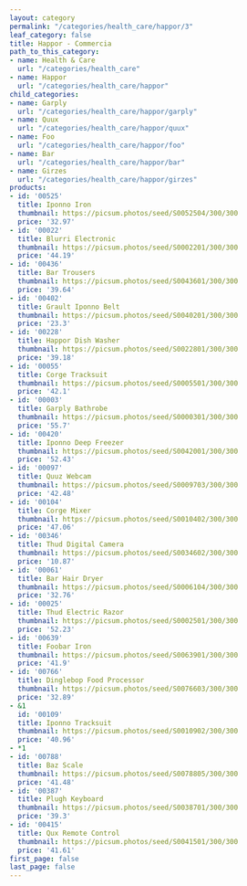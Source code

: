 ```yaml
---
layout: category
permalink: "/categories/health_care/happor/3"
leaf_category: false
title: Happor - Commercia
path_to_this_category:
- name: Health & Care
  url: "/categories/health_care"
- name: Happor
  url: "/categories/health_care/happor"
child_categories:
- name: Garply
  url: "/categories/health_care/happor/garply"
- name: Quux
  url: "/categories/health_care/happor/quux"
- name: Foo
  url: "/categories/health_care/happor/foo"
- name: Bar
  url: "/categories/health_care/happor/bar"
- name: Girzes
  url: "/categories/health_care/happor/girzes"
products:
- id: '00525'
  title: Iponno Iron
  thumbnail: https://picsum.photos/seed/S0052504/300/300
  price: '32.97'
- id: '00022'
  title: Blurri Electronic
  thumbnail: https://picsum.photos/seed/S0002201/300/300
  price: '44.19'
- id: '00436'
  title: Bar Trousers
  thumbnail: https://picsum.photos/seed/S0043601/300/300
  price: '39.64'
- id: '00402'
  title: Grault Iponno Belt
  thumbnail: https://picsum.photos/seed/S0040201/300/300
  price: '23.3'
- id: '00228'
  title: Happor Dish Washer
  thumbnail: https://picsum.photos/seed/S0022801/300/300
  price: '39.18'
- id: '00055'
  title: Corge Tracksuit
  thumbnail: https://picsum.photos/seed/S0005501/300/300
  price: '42.1'
- id: '00003'
  title: Garply Bathrobe
  thumbnail: https://picsum.photos/seed/S0000301/300/300
  price: '55.7'
- id: '00420'
  title: Iponno Deep Freezer
  thumbnail: https://picsum.photos/seed/S0042001/300/300
  price: '52.43'
- id: '00097'
  title: Quuz Webcam
  thumbnail: https://picsum.photos/seed/S0009703/300/300
  price: '42.48'
- id: '00104'
  title: Corge Mixer
  thumbnail: https://picsum.photos/seed/S0010402/300/300
  price: '47.06'
- id: '00346'
  title: Thud Digital Camera
  thumbnail: https://picsum.photos/seed/S0034602/300/300
  price: '10.87'
- id: '00061'
  title: Bar Hair Dryer
  thumbnail: https://picsum.photos/seed/S0006104/300/300
  price: '32.76'
- id: '00025'
  title: Thud Electric Razor
  thumbnail: https://picsum.photos/seed/S0002501/300/300
  price: '52.23'
- id: '00639'
  title: Foobar Iron
  thumbnail: https://picsum.photos/seed/S0063901/300/300
  price: '41.9'
- id: '00766'
  title: Dinglebop Food Processor
  thumbnail: https://picsum.photos/seed/S0076603/300/300
  price: '32.89'
- &1
  id: '00109'
  title: Iponno Tracksuit
  thumbnail: https://picsum.photos/seed/S0010902/300/300
  price: '40.96'
- *1
- id: '00788'
  title: Baz Scale
  thumbnail: https://picsum.photos/seed/S0078805/300/300
  price: '41.48'
- id: '00387'
  title: Plugh Keyboard
  thumbnail: https://picsum.photos/seed/S0038701/300/300
  price: '39.3'
- id: '00415'
  title: Qux Remote Control
  thumbnail: https://picsum.photos/seed/S0041501/300/300
  price: '41.61'
first_page: false
last_page: false
---
```

